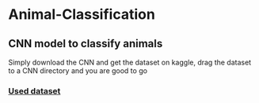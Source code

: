 # Animal-Classification
## CNN model to classify animals
Simply download the CNN and get the dataset on kaggle, drag the dataset to a CNN directory and you are good to go

### [Used dataset](https://www.kaggle.com/datasets/vitaliyblackhole/animal-dataset-for-ml-containing-5-classes?utm_medium=social&utm_campaign=kaggle-dataset-share&utm_source=twitter)
